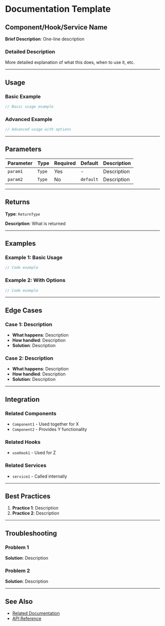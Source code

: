 # Documentation Template

## Component/Hook/Service Name

**Brief Description**: One-line description

### Detailed Description

More detailed explanation of what this does, when to use it, etc.

---

## Usage

### Basic Example

```typescript
// Basic usage example
```

### Advanced Example

```typescript
// Advanced usage with options
```

---

## Parameters

| Parameter | Type | Required | Default | Description |
|-----------|------|----------|---------|-------------|
| `param1` | `Type` | Yes | - | Description |
| `param2` | `Type` | No | `default` | Description |

---

## Returns

**Type**: `ReturnType`

**Description**: What is returned

---

## Examples

### Example 1: Basic Usage

```typescript
// Code example
```

### Example 2: With Options

```typescript
// Code example
```

---

## Edge Cases

### Case 1: Description
- **What happens**: Description
- **How handled**: Description
- **Solution**: Description

### Case 2: Description
- **What happens**: Description
- **How handled**: Description
- **Solution**: Description

---

## Integration

### Related Components
- `Component1` - Used together for X
- `Component2` - Provides Y functionality

### Related Hooks
- `useHook1` - Used for Z

### Related Services
- `service1` - Called internally

---

## Best Practices

1. **Practice 1**: Description
2. **Practice 2**: Description

---

## Troubleshooting

### Problem 1
**Solution**: Description

### Problem 2
**Solution**: Description

---

## See Also

- [Related Documentation](./RELATED.md)
- [API Reference](../src/path/to/file.ts)


